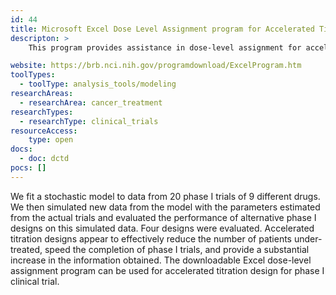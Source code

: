 ```yaml
---
id: 44
title: Microsoft Excel Dose Level Assignment program for Accelerated Titration Designs
descripton: >
    This program provides assistance in dose-level assignment for accelerated titration design for phase I clinical trials.

website: https://brb.nci.nih.gov/programdownload/ExcelProgram.htm
toolTypes:
  - toolType: analysis_tools/modeling
researchAreas:
  - researchArea: cancer_treatment
researchTypes:
  - researchType: clinical_trials
resourceAccess:
    type: open
docs:
  - doc: dctd
pocs: []
---
```

We fit a stochastic model to data from 20 phase I trials of 9 different drugs. We then simulated new data from the model with the parameters estimated from the actual trials and evaluated the performance of alternative phase I designs on this simulated data. Four designs were evaluated. Accelerated titration designs appear to effectively reduce the number of patients under-treated, speed the completion of phase I trials, and provide a substantial increase in the information obtained. The downloadable Excel dose-level assignment program can be used for accelerated titration design for phase I clinical trial.